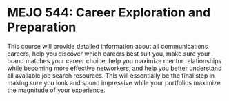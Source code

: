 # MEJO 544: Career Exploration and Preparation

This course will provide detailed information about all communications careers, help you discover which careers best suit you, make sure your brand matches your career choice, help you maximize mentor relationships while becoming more effective networkers, and help you better understand all available job search resources. This will essentially be the final step in making sure you look and sound impressive while your portfolios maximize the magnitude of your experience.
